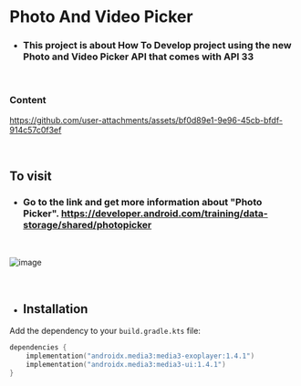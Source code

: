 # Photo And Video Picker

- ###  This project is about How To Develop project using the new Photo and Video Picker API that comes with API 33

</br>

### Content

https://github.com/user-attachments/assets/bf0d89e1-9e96-45cb-bfdf-914c57c0f3ef

</br>

## To visit
- ### Go to the link and get more information about "Photo Picker". https://developer.android.com/training/data-storage/shared/photopicker
</br>

![image](https://github.com/user-attachments/assets/04fcf469-089d-417e-89eb-bc0ada3106e9)

</br>

- ## Installation

Add the dependency to your `build.gradle.kts` file:

```kotlin
dependencies {
    implementation("androidx.media3:media3-exoplayer:1.4.1")
    implementation("androidx.media3:media3-ui:1.4.1")
}
```
